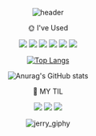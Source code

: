 <div align=center>  
  
![header](https://capsule-render.vercel.app/api?type=wave&color=FF9977&height=90&section=header&text=Hello!%20Yeahhaaa&fontSize=40&fontColor=FFFFFF)
  
</div>

<div align=center>  
<p>
🌞 I've Used
  </p>
<img src="https://img.shields.io/badge/javascript-F7DF1E?style=for-the-badge&logo=javascript&logoColor=black">
<img src="https://img.shields.io/badge/jquery-0769AD?style=for-the-badge&logo=jquery&logoColor=white">
<img src="https://img.shields.io/badge/react-61DAFB?style=for-the-badge&logo=react&logoColor=black">
<img src="https://img.shields.io/badge/html-E34F26?style=for-the-badge&logo=html5&logoColor=white">
<img src="https://img.shields.io/badge/css-1572B6?style=for-the-badge&logo=css3&logoColor=white">
<img src="https://img.shields.io/badge/bootstrap-7952B3?style=for-the-badge&logo=bootstrap&logoColor=white">

[![Top Langs](https://github-readme-stats.vercel.app/api/top-langs/?username=yeahhaaa&layout=compact&theme=radical)](https://github.com/yeahhaaa/yeahhaaa)
 
![Anurag's GitHub stats](https://github-readme-stats.vercel.app/api?username=yeahhaaa&show_icons=true&theme=radical)
  
</div>

<div align=center>  
<p>
🌝 MY TIL
</p>
<img src="https://img.shields.io/badge/github-181717?style=for-the-badge&logo=github&logoColor=white">
<a href="https://not-yaeji.tistory.com"><img src="https://img.shields.io/badge/tistory-F9F999?style=for-the-badge&logo=tistory&logoColor=FFFFFF"/></a>
<a href="https://yeahhaaa.notion.site/HOME-00f50e734a8b477fb72928cbf6c7cf94"><img src="https://img.shields.io/badge/notion-FF9999?style=for-the-badge&logo=notion&logoColor=FFFFFF"/></a>
</div>


<div align=center>
  
![jerry_giphy](https://user-images.githubusercontent.com/99670118/154081090-4860ec49-4a72-405a-956b-2d1a91f19cf2.gif)
</div>

